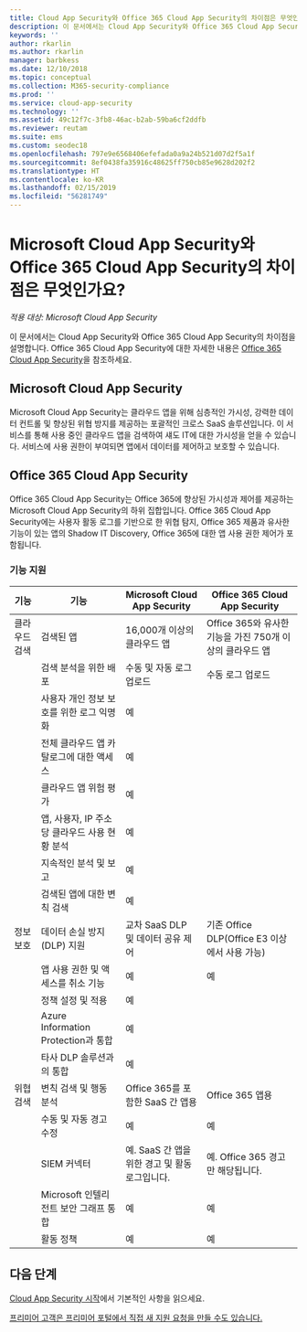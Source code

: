 ```yaml
---
title: Cloud App Security와 Office 365 Cloud App Security의 차이점은 무엇인가요?
description: 이 문서에서는 Cloud App Security와 Office 365 Cloud App Security의 차이점을 설명합니다.
keywords: ''
author: rkarlin
ms.author: rkarlin
manager: barbkess
ms.date: 12/10/2018
ms.topic: conceptual
ms.collection: M365-security-compliance
ms.prod: ''
ms.service: cloud-app-security
ms.technology: ''
ms.assetid: 49c12f7c-3fb8-46ac-b2ab-59ba6cf2ddfb
ms.reviewer: reutam
ms.suite: ems
ms.custom: seodec18
ms.openlocfilehash: 797e9e6568406efefada0a9a24b521d07d2f5a1f
ms.sourcegitcommit: 8ef0438fa35916c48625ff750cb85e9628d202f2
ms.translationtype: HT
ms.contentlocale: ko-KR
ms.lasthandoff: 02/15/2019
ms.locfileid: "56281749"
---
```

# <a name="what-are-the-differences-between-microsoft-cloud-app-security-and-office-365-cloud-app-security"></a>Microsoft Cloud App Security와 Office 365 Cloud App Security의 차이점은 무엇인가요?

*적용 대상: Microsoft Cloud App Security*

이 문서에서는 Cloud App Security와 Office 365 Cloud App Security의 차이점을 설명합니다. Office 365 Cloud App Security에 대한 자세한 내용은 [Office 365 Cloud App Security](https://support.office.com/article/Get-started-with-Advanced-Management-Security-d9ee4d67-f2b3-42b4-9c9e-c4529904990a)을 참조하세요.

## <a name="microsoft-cloud-app-security"></a>Microsoft Cloud App Security 

Microsoft Cloud App Security는 클라우드 앱을 위해 심층적인 가시성, 강력한 데이터 컨트롤 및 향상된 위협 방지를 제공하는 포괄적인 크로스 SaaS 솔루션입니다. 이 서비스를 통해 사용 중인 클라우드 앱을 검색하여 섀도 IT에 대한 가시성을 얻을 수 있습니다. 서비스에 사용 권한이 부여되면 앱에서 데이터를 제어하고 보호할 수 있습니다.

## <a name="office-365-cloud-app-security"></a>Office 365 Cloud App Security

Office 365 Cloud App Security는 Office 365에 향상된 가시성과 제어를 제공하는 Microsoft Cloud App Security의 하위 집합입니다. Office 365 Cloud App Security에는 사용자 활동 로그를 기반으로 한 위협 탐지, Office 365 제품과 유사한 기능이 있는 앱의 Shadow IT Discovery, Office 365에 대한 앱 사용 권한 제어가 포함됩니다.

### <a name="feature-support"></a>기능 지원

|기능|기능|Microsoft Cloud App Security|Office 365 Cloud App Security|
|----|----|----|----|
|클라우드 검색|검색된 앱 |16,000개 이상의 클라우드 앱  |Office 365와 유사한 기능을 가진 750개 이상의 클라우드 앱|
||검색 분석을 위한 배포|수동 및 자동 로그 업로드|수동 로그 업로드|
||사용자 개인 정보 보호를 위한 로그 익명화|예||
||전체 클라우드 앱 카탈로그에 대한 액세스|예||
||클라우드 앱 위험 평가|예||
||앱, 사용자, IP 주소당 클라우드 사용 현황 분석|예||
||지속적인 분석 및 보고|예||
||검색된 앱에 대한 변칙 검색|예||
|정보 보호|데이터 손실 방지(DLP) 지원|교차 SaaS DLP 및 데이터 공유 제어|기존 Office DLP(Office E3 이상에서 사용 가능)|
||앱 사용 권한 및 액세스를 취소 기능|예|예|
||정책 설정 및 적용|예||
||Azure Information Protection과 통합 |예||
||타사 DLP 솔루션과의 통합|예||
|위협 검색|변칙 검색 및 행동 분석|Office 365를 포함한 SaaS 간 앱용|Office 365 앱용 |
||수동 및 자동 경고 수정|예|예|
||SIEM 커넥터|예. SaaS 간 앱을 위한 경고 및 활동 로그입니다.|예. Office 365 경고만 해당됩니다.|
||Microsoft 인텔리전트 보안 그래프 통합|예|예|
||활동 정책|예|예|



## <a name="next-steps"></a>다음 단계  

[Cloud App Security 시작](getting-started-with-cloud-app-security.md)에서 기본적인 사항을 읽으세요.    

[프리미어 고객은 프리미어 포털에서 직접 새 지원 요청을 만들 수도 있습니다.](https://premier.microsoft.com/)   
